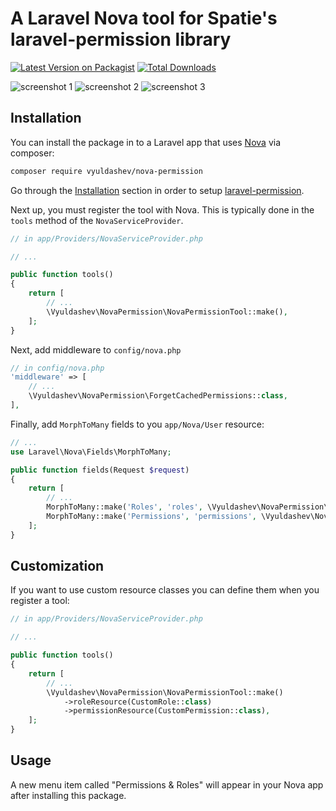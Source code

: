 # A Laravel Nova tool for Spatie's laravel-permission library

[![Latest Version on Packagist](https://img.shields.io/packagist/v/vyuldashev/nova-permission.svg?style=flat-square)](https://packagist.org/packages/vyuldashev/nova-permission)
[![Total Downloads](https://img.shields.io/packagist/dt/vyuldashev/nova-permission.svg?style=flat-square)](https://packagist.org/packages/vyuldashev/nova-permission)

![screenshot 1](https://raw.githubusercontent.com/vyuldashev/nova-permission/master/docs/user-resource.png)
![screenshot 2](https://raw.githubusercontent.com/vyuldashev/nova-permission/master/docs/roles-resource.png)
![screenshot 3](https://raw.githubusercontent.com/vyuldashev/nova-permission/master/docs/permissions-resource.png)

## Installation

You can install the package in to a Laravel app that uses [Nova](https://nova.laravel.com) via composer:

```bash
composer require vyuldashev/nova-permission
```

Go through the [Installation](https://github.com/spatie/laravel-permission#installation) section in order to setup [laravel-permission](https://packagist.org/packages/spatie/laravel-permission).

Next up, you must register the tool with Nova. This is typically done in the `tools` method of the `NovaServiceProvider`.

```php
// in app/Providers/NovaServiceProvider.php

// ...

public function tools()
{
    return [
        // ...
        \Vyuldashev\NovaPermission\NovaPermissionTool::make(),
    ];
}
```

Next, add middleware to `config/nova.php`

```php
// in config/nova.php
'middleware' => [
    // ...
    \Vyuldashev\NovaPermission\ForgetCachedPermissions::class,
],
```

Finally, add `MorphToMany` fields to you `app/Nova/User` resource:

```php
// ...
use Laravel\Nova\Fields\MorphToMany;

public function fields(Request $request)
{
    return [
        // ...
        MorphToMany::make('Roles', 'roles', \Vyuldashev\NovaPermission\Role::class),
        MorphToMany::make('Permissions', 'permissions', \Vyuldashev\NovaPermission\Permission::class),
    ];
}
```

## Customization

If you want to use custom resource classes you can define them when you register a tool:

```php
// in app/Providers/NovaServiceProvider.php

// ...

public function tools()
{
    return [
        // ...
        \Vyuldashev\NovaPermission\NovaPermissionTool::make()
            ->roleResource(CustomRole::class)
            ->permissionResource(CustomPermission::class),
    ];
}
```

## Usage

A new menu item called "Permissions & Roles" will appear in your Nova app after installing this package.
